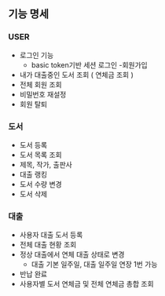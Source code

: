 
## 기능 명세
### USER
- 로그인 기능
    - basic token기반 세션 로그인
      -회원가입
- 내가 대출중인 도서 조회 ( 연체금 조회 )
- 전체 회원 조회
- 비밀번호 재설정
- 회원 탈퇴

### 도서
- 도서 등록
- 도서 목록 조회
- 제목, 작가, 출판사
- 대출 랭킹
- 도서 수량 변경
- 도서 삭제

### 대출
- 사용자 대출 도서 등록
- 전체 대출 현황 조회
- 정상 대출에서 연체 대출 상태로 변경
    - 대출 기본 일주일, 대출 일주일 연장 1번 가능
- 반납 완료
- 사용자별 도서 연체금 및 전체 연체금 총합 조회
